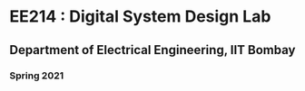 # EE214 : Digital System Design Lab
## Department of Electrical Engineering, IIT Bombay
### Spring 2021
